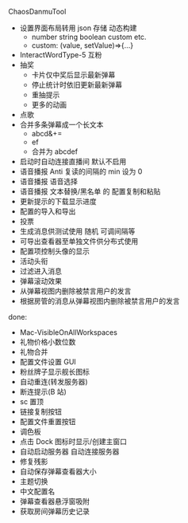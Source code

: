 ChaosDanmuTool

- 设置界面布局转用 json 存储 动态构建
    - number string boolean custom etc.
    - custom: (value, setValue)=>{...}
- InteractWordType-5 互粉
- 抽奖
    - 卡片仅中奖后显示最新弹幕
    - 停止统计时依旧更新最新弹幕
    - 重抽提示
    - 更多的动画
- 点歌
- 合并多条弹幕成一个长文本
    - abcd&+=
    - ef
    - 合并为 abcdef
- 启动时自动连接直播间 默认不启用
- 语音播报 Anti 复读的间隔的 min 设为 0
- 语音播报 语音选择
- 语音播报 文本替换/黑名单 的 配置复制和粘贴
- 更新提示的下载显示进度
- 配置的导入和导出
- 投票
- 生成消息供测试使用 随机 可调间隔等
- 可导出查看器至单独文件供分布式使用
- 配置项控制头像的显示
- 活动头衔
- 过滤进入消息
- 弹幕滚动效果
- 从弹幕视图内删除被禁言用户的发言
- 根据房管的消息从弹幕视图内删除被禁言用户的发言

done:

- Mac-VisibleOnAllWorkspaces
- 礼物价格小数位数
- 礼物合并
- 配置文件设置 GUI
- 粉丝牌子显示舰长图标
- 自动重连(转发服务器)
- 断连提示(B 站)
- sc 置顶
- 链接复制按钮
- 配置文件重置按钮
- 调色板
- 点击 Dock 图标时显示/创建主窗口
- 自动启动服务器 自动连接服务器
- 修复残影
- 自动保存弹幕查看器大小
- 主题切换
- 中文配置名
- 弹幕查看器悬浮窗吸附
- 获取房间弹幕历史记录
